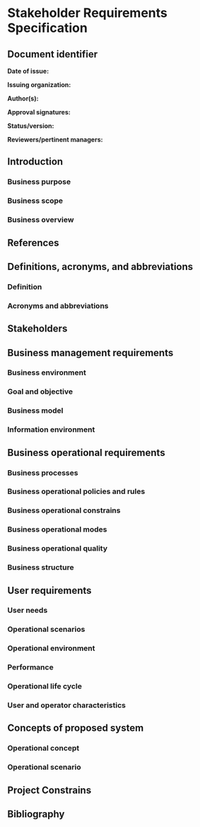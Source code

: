 # Stakeholder Requirements Specification

## Document identifier

**Date of issue:**

**Issuing organization:**

**Author(s):**

**Approval signatures:**

**Status/version:**

**Reviewers/pertinent managers:**

## Introduction

### Business purpose

### Business scope

### Business overview

## References

## Definitions, acronyms, and abbreviations

### Definition

### Acronyms and abbreviations

## Stakeholders

## Business management requirements

### Business environment

### Goal and objective

### Business model

### Information environment

## Business operational requirements

### Business processes

### Business operational policies and rules

### Business operational constrains

### Business operational modes

### Business operational quality

### Business structure

## User requirements

### User needs

### Operational scenarios

### Operational environment

### Performance

### Operational life cycle

### User and operator characteristics

## Concepts of proposed system

### Operational concept

### Operational scenario

## Project Constrains

## Bibliography

